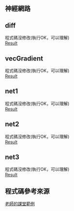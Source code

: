 ## 神經網路
## diff
程式碼沒修改(執行OK，可以理解)  
[Result](https://github.com/a922777/ai108b/blob/master/%E5%AD%B8%E7%BF%92%E7%AD%86%E8%A8%98/03-%E7%A5%9E%E7%B6%93%E7%B6%B2%E8%B7%AF/Result.md)

## vecGradient
程式碼沒修改(執行OK，可以理解)  
[Result](https://github.com/a922777/ai108b/blob/master/%E5%AD%B8%E7%BF%92%E7%AD%86%E8%A8%98/03-%E7%A5%9E%E7%B6%93%E7%B6%B2%E8%B7%AF/Result2.md)

## net1
程式碼沒修改(執行OK，可以理解)  
[Result](https://github.com/a922777/ai108b/blob/master/%E5%AD%B8%E7%BF%92%E7%AD%86%E8%A8%98/03-%E7%A5%9E%E7%B6%93%E7%B6%B2%E8%B7%AF/net1.md)

## net2
程式碼沒修改(執行OK，可以理解)  
[Result](https://github.com/a922777/ai108b/blob/master/%E5%AD%B8%E7%BF%92%E7%AD%86%E8%A8%98/03-%E7%A5%9E%E7%B6%93%E7%B6%B2%E8%B7%AF/net2.md)

## net3
程式碼沒修改(執行OK，可以理解)  
[Result](https://github.com/a922777/ai108b/blob/master/%E5%AD%B8%E7%BF%92%E7%AD%86%E8%A8%98/03-%E7%A5%9E%E7%B6%93%E7%B6%B2%E8%B7%AF/net3.md)


## 程式碼參考來源
[老師的課堂範例](https://github.com/ccccourse/ai/tree/master/python/03-neuralnet)

